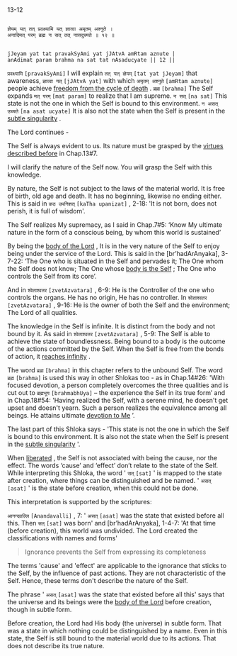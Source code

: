 ## <a name='_12_1'></a>
13-12


```shloka-sa

ज्ञेयम् यत् तत् प्रवक्ष्यामि यत् ज्ञात्वा अमृतम् अश्नुते ।
अनादिमत् परम् ब्रह्म न सत् तत् नासदुच्यते ॥ १२ ॥

```
```shloka-sa-hk

jJeyam yat tat pravakSyAmi yat jJAtvA amRtam aznute |
anAdimat param brahma na sat tat nAsaducyate || 12 ||

```
`प्रवक्ष्यामि` `[pravakSyAmi]` I will explain `तत् यत् ज्ञेयम्` `[tat yat jJeyam]` that awareness, `ज्ञात्वा यत्` `[jJAtvA yat]` with which `अमृतम् अश्नुते` `[amRtam aznute]` people achieve 
[freedom from the cycle of death](Moksha)
. `ब्रह्म` `[brahma]` The Self expands `मत् परम्` `[mat param]` to realize that I am supreme. `न सत्` `[na sat]` This state is not the one in which the Self is bound to this environment. `न असत् उच्यते` `[na asat ucyate]` It is also not the state when the Self is present in the 
[subtle singularity](subtle_singularity)
.

The Lord continues - 

The Self is always evident to us. Its nature must be grasped by the 
[virtues described before](virtues_amanitvam)
 in Chap.13#7. 

I will clarify the nature of the Self now. You will grasp the Self with this knowledge. 

By nature, the Self is not subject to the laws of the material world. It is free of birth, old age and death. It has no beginning, likewise no ending either. This is said in 
`कठ उपनिशत्` `[kaTha upanizat]` , 2-18:
 'It is not born, does not perish, it is full of wisdom'. 

The Self realizes My supremacy, as I said in Chap.7#5: ‘Know My ultimate nature in the form of a conscious being, by whom this world is sustained’

By being the 
[body of the Lord](universe_as_his_body)
, It is in the very nature of the Self to enjoy being under the service of the Lord. This is said in the [br’hadArAnyaka], 3-7-22: ‘The One who is situated in the Self and pervades it; The One whom the Self does not know; The One whose 
[body is the Self](universe_as_his_body)
; The One who controls the Self from its core’.

And in 
`श्वेताश्वतर` `[zvetAzvatara]` , 6-9:
 He is the Controller of the one who controls the organs. He has no origin, He has no controller. In 
`श्वेताश्वतर` `[zvetAzvatara]` , 9-16:
 He is the owner of both the Self and the environment; The Lord of all qualities.

The knowledge in the Self is infinite. It is distinct from the body and not bound by it. As said in 
`श्वेताश्वतर` `[zvetAzvatara]` , 5-9:
 The Self is able to achieve the state of boundlessness. Being bound to a body is the outcome of the actions committed by the Self. When the Self is free from the bonds of action, it 
[reaches infinity](Moksha)
. 

The word 
`ब्रह्म` `[brahma]`
 in this chapter refers to the unbound Self. The word 
`ब्रह्म` `[brahma]`
 is used this way in other Shlokas too - as in Chap.14#26: 'With focused devotion, a person completely overcomes the three qualities and is cut out to 
`ब्रह्मभूय` `[brahmabhUya]`
 – the experience the Self in its true form’ and in Chap.18#54: 'Having realized the Self, with a serene mind, he doesn't get upset and doesn't yearn. Such a person realizes the equivalence among all beings. He attains ultimate 
[devotion to Me](bhakti_a_defn)
’.

The last part of this Shloka says - 'This state is not the one in which the Self is bound to this environment. It is also not the state when the Self is present in the 
[subtle singularity](subtle_singularity)
'. 

When 
[liberated](Moksha)
, the Self is not associated with being the cause, nor the effect. The words ‘cause’ and ‘effect’ don’t relate to the state of the Self. While interpreting this Shloka, the word '
`सत्` `[sat]`
' is mapped to the state after creation, where things can be distinguished and be named. '
`असत्` `[asat]`
' is the state before creation, when this could not be done. 

This interpretation is supported by the scriptures:

`आनन्दवल्लि` `[Anandavalli]` , 7:
 '
`असत्` `[asat]`
 was the state that existed before all this. Then 
`सत्` `[sat]`
 was born' and [br’hadArAnyaka], 1-4-7: 'At that time (before creation), this world was undivided. The Lord created the classifications with names and forms'



<a name='applnote_183'></a>
> Ignorance prevents the Self from expressing its completeness



The terms 'cause' and 'effect' are applicable to the ignorance that sticks to the Self, by the influence of past actions. They are not characteristic of the Self. Hence, these terms don't describe the nature of the Self.

The phrase '
`असत्` `[asat]`
 was the state that existed before all this' says that the universe and its beings were the 
[body of the Lord](universe_as_his_body)
 before creation, though in subtle form. 

Before creation, the Lord had His body (the universe) in subtle form. That was a state in which nothing could be distinguished by a name. Even in this state, the Self is still bound to the material world due to its actions. That does not describe its true nature.


